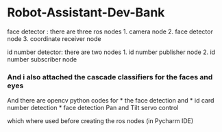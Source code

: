 # Robot-Assistant-Dev-Bank


face detector :        there are three ros nodes 
                       1. camera node
                       2. face detector node
                       3. coordinate receiver node


id number detector:    there are two nodes 
                       1. id number publisher node
                       2. id number subscriber node





### And i also attached the cascade classifiers for the faces and eyes

 And there are opencv python codes for
                * the face detection and
                * id card number detection
                * face detection Pan and Tilt servo control
                  
 which where used before creating the ros nodes (in Pycharm IDE) 

